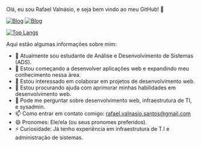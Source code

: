 Olá, eu sou Rafael Valnásio, e seja bem vindo ao meu GitHub! 👋

[![Blog](https://img.shields.io/badge/Instagram-E4405F?style=for-the-badge&logo=instagram&logoColor=white)](https://www.instagram.com/rafael.valnasio2)
[![Blog](https://img.shields.io/badge/LinkedIn-0077B5?style=for-the-badge&logo=linkedin&logoColor=white)](https://www.linkedin.com/in/valnasio/)

[![Top Langs](https://github-readme-stats.vercel.app/api/top-langs/?username=valnasio&layout=donut)](https://github.com/anuraghazra/github-readme-stats)



Aqui estão algumas informações sobre mim:

- 🔭 Atualmente sou estudante de Análise e Desenvolvimento de Sistemas (ADS).
- 🌱 Estou começando a desenvolver aplicações web e expandindo meu conhecimento nessa área.
- 👯 Estou interessado em colaborar em projetos de desenvolvimento web.
- 🤔 Estou procurando ajuda com aprimorar minhas habilidades em desenvolvimento web.
- 💬 Pode me perguntar sobre desenvolvimento web, infraestrutura de TI, e sysadmin.
- 📫 Como entrar em contato comigo: rafael.valnasio.santos@gmail.com
- 😄 Pronomes: Ele/ela (ou seus pronomes preferidos).
- ⚡ Curiosidade: Já tenho experiência em infraestrutura de T.I e administração de sistemas.

